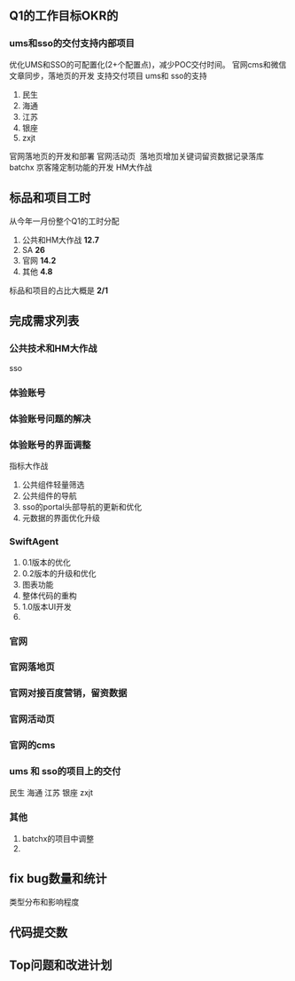 
## Q1的工作目标OKR的

### ums和sso的交付支持内部项目

优化UMS和SSO的可配置化(2+个配置点)，减少POC交付时间。
官网cms和微信文章同步，落地页的开发
支持交付项目 ums和 sso的支持
1. 民生
2. 海通
3. 江苏
4. 银座
5. zxjt

官网落地页的开发和部署
官网活动页
 落地页增加关键词留资数据记录落库
batchx
京客隆定制功能的开发
HM大作战
## 标品和项目工时

从今年一月份整个Q1的工时分配

1. 公共和HM大作战 **12.7**
2. SA **26**
3. 官网  **14.2**
4. 其他   **4.8**

标品和项目的占比大概是 **2/1**



## 完成需求列表

### 公共技术和HM大作战

sso

### 体验账号
### 体验账号问题的解决
### 体验账号的界面调整



指标大作战
1. 公共组件轻量筛选
2. 公共组件的导航
3. sso的portal头部导航的更新和优化
4. 元数据的界面优化升级   

### SwiftAgent

1. 0.1版本的优化
2. 0.2版本的升级和优化
3. 图表功能
4. 整体代码的重构
5. 1.0版本UI开发
6. 

### 官网
### 官网落地页
### 官网对接百度营销，留资数据

### 官网活动页
### 官网的cms





### ums 和 sso的项目上的交付

民生
海通
江苏
银座
zxjt
### 其他

1. batchx的项目中调整
2. 

## fix bug数量和统计

类型分布和影响程度

## 代码提交数

## Top问题和改进计划


